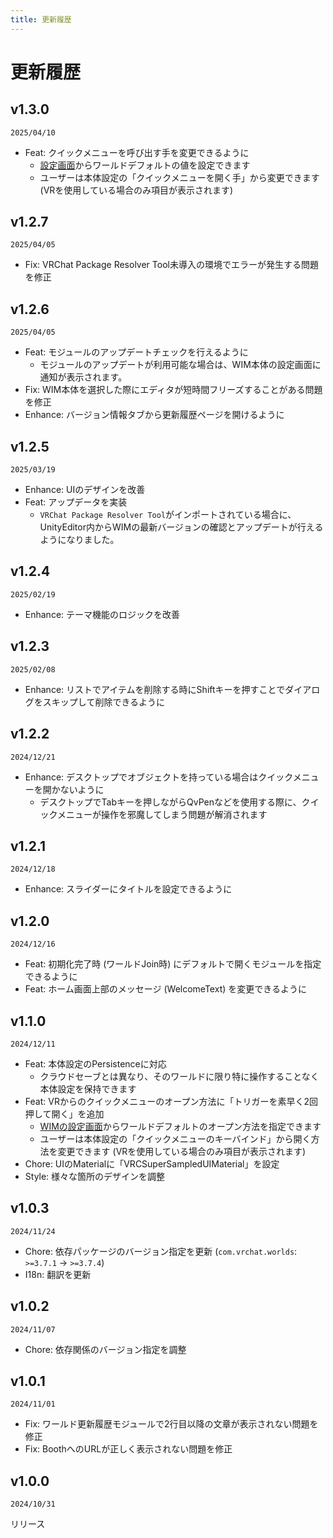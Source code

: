 ```yaml
---
title: 更新履歴
---
```


# 更新履歴

## v1.3.0
`2025/04/10`  
- Feat: クイックメニューを呼び出す手を変更できるように
  - [設定画面](./settings#quickmenu)からワールドデフォルトの値を設定できます
  - ユーザーは本体設定の「クイックメニューを開く手」から変更できます (VRを使用している場合のみ項目が表示されます)

## v1.2.7
`2025/04/05`  
- Fix: VRChat Package Resolver Tool未導入の環境でエラーが発生する問題を修正

## v1.2.6
`2025/04/05`  
- Feat: モジュールのアップデートチェックを行えるように
  - モジュールのアップデートが利用可能な場合は、WIM本体の設定画面に通知が表示されます。
- Fix: WIM本体を選択した際にエディタが短時間フリーズすることがある問題を修正
- Enhance: バージョン情報タブから更新履歴ページを開けるように

## v1.2.5
`2025/03/19`
- Enhance: UIのデザインを改善
- Feat: アップデータを実装
  - `VRChat Package Resolver Tool`がインポートされている場合に、UnityEditor内からWIMの最新バージョンの確認とアップデートが行えるようになりました。

## v1.2.4
`2025/02/19`  
- Enhance: テーマ機能のロジックを改善

## v1.2.3
`2025/02/08`  
- Enhance: リストでアイテムを削除する時にShiftキーを押すことでダイアログをスキップして削除できるように  

## v1.2.2
`2024/12/21`  
- Enhance: デスクトップでオブジェクトを持っている場合はクイックメニューを開かないように
  - デスクトップでTabキーを押しながらQvPenなどを使用する際に、クイックメニューが操作を邪魔してしまう問題が解消されます

## v1.2.1
`2024/12/18`  
- Enhance: スライダーにタイトルを設定できるように

## v1.2.0
`2024/12/16`  
- Feat: 初期化完了時 (ワールドJoin時) にデフォルトで開くモジュールを指定できるように
- Feat: ホーム画面上部のメッセージ (WelcomeText) を変更できるように

## v1.1.0
`2024/12/11`  
- Feat: 本体設定のPersistenceに対応
  - クラウドセーブとは異なり、そのワールドに限り特に操作することなく本体設定を保持できます
- Feat: VRからのクイックメニューのオープン方法に「トリガーを素早く2回押して開く」を追加
  - [WIMの設定画面](./settings#quickmenu)からワールドデフォルトのオープン方法を指定できます
  - ユーザーは本体設定の「クイックメニューのキーバインド」から開く方法を変更できます (VRを使用している場合のみ項目が表示されます)
- Chore: UIのMaterialに「VRCSuperSampledUIMaterial」を設定
- Style: 様々な箇所のデザインを調整

## v1.0.3
`2024/11/24`  
- Chore: 依存パッケージのバージョン指定を更新 (`com.vrchat.worlds`: `>=3.7.1` -> `>=3.7.4`)
- I18n: 翻訳を更新

## v1.0.2
`2024/11/07`  
- Chore: 依存関係のバージョン指定を調整

## v1.0.1
`2024/11/01`  
- Fix: ワールド更新履歴モジュールで2行目以降の文章が表示されない問題を修正
- Fix: BoothへのURLが正しく表示されない問題を修正

## v1.0.0
`2024/10/31`  
  
リリース